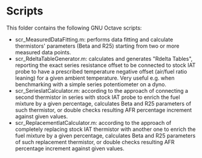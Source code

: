 # Scripts
This folder contains the following GNU Octave scripts:
- scr_MeasuredDataFitting.m: performs data fitting and calculate thermistors' parameters (Beta and R25) starting from two or more measured data points.
- scr_RdeltaTableGenerator.m: calculates and generates "Rdelta Tables", reporting the exact series resistance offset to be connected to stock IAT probe to have a prescribed temperature negative offset (air/fuel ratio leaning) for a given ambient temperature. Very useful e.g. when benchmarking with a simple series potentiometer on a dyno.
- scr_SeriesIatCalculator.m: according to the approach of connecting a second thermistor in series with stock IAT probe to enrich the fuel mixture by a given percentage, calculates Beta and R25 parameters of such thermistor, or double checks resulting AFR percentage increment against given values.
- scr_ReplacementIatCalculator.m: according to the approach of completely replacing stock IAT thermistor with another one to enrich the fuel mixture by a given percentage, calculates Beta and R25 parameters of such replacement thermistor, or double checks resulting AFR percentage increment against given values.
